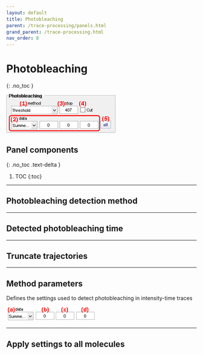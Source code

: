 ```yaml
---
layout: default
title: Photobleaching
parent: /trace-processing/panels.html
grand_parent: /trace-processing.html
nav_order: 8
---
```


# Photobleaching
{: .no_toc }

<a href="../../assets/images/gui/TP-panel-pb.png"><img src="../../assets/images/gui/TP-panel-pb.png" style="max-width: 290px;"/></a>

## Panel components
{: .no_toc .text-delta }

1. TOC
{:toc}


---

## Photobleaching detection method


---

## Detected photobleaching time


---

## Truncate trajectories


---

## Method parameters

Defines the settings used to detect photobleaching in intensity-time traces

<a href="../../assets/images/gui/TP-panel-pb-param.png"><img src="../../assets/images/gui/TP-panel-pb-param.png" style="max-width: 237px;"/></a>


---

## Apply settings to all molecules


